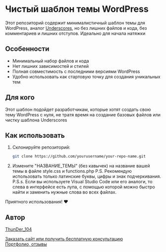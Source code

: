 # Чистый шаблон темы WordPress

Этот репозиторий содержит минималистичный шаблон темы для WordPress, аналог [Underscores](https://underscores.me/), но без лишних файлов и кода, без комментариев и лишних отступов. Идеально для начала натяжки

## Особенности

- Минимальный набор файлов и кода
- Нет лишних зависимостей и стилей
- Полная совместимость с последними версиями WordPress
- Удобно использовать как стартовую точку для создания уникальных тем

## Для кого

Этот шаблон подойдет разработчикам, которые хотят создать свою тему WordPress с нуля, не тратя время на создание базовых файлов или чистку шаблона Underscores

## Как использовать

1. Склонируйте репозиторий:
   ```bash
   git clone https://github.com/yourusername/your-repo-name.git
2. Измените "НАЗВАНИЕ_ТЕМЫ" (без кавычек) на название вашей темы в файле style.css и functions.php 
P.S. Рекомендую использовать только латинские буквы, цифры и знак подчеркивания.
P.S.s. Если вы используете Visual Studio Code или его аналоги, то слева в интерфейсе есть лупа, с помощью которой можно быстро найти и заменить нужные слова во всех файлах.


Приятного использования! ❤️
## Автор
[ThunDer_104](https://t.me/ThunDer_104)

[Заказать сайт или получить бесплатную консультацию](https://t.me/ThunDer_104)  
[Портфолио, отзывы](https://t.me/th_portf)